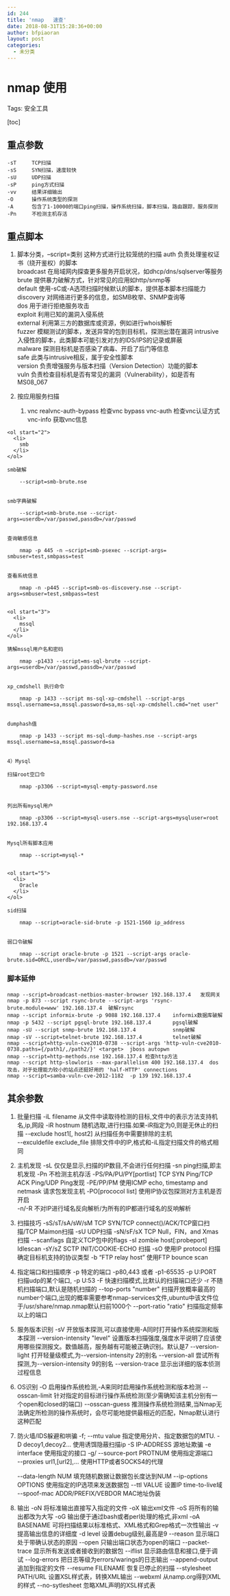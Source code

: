 ```yaml
---
id: 244
title: 'nmap   速查'
date: 2018-08-31T15:28:36+00:00
author: bfpiaoran
layout: post
categories:
  - 未分类
---
```

# nmap 使用

Tags: 安全工具

[toc]

## <a id="user-content-重点参数" class="anchor" href="https://github.com/xinali/note/blob/master/websec/nmap%20%E4%BD%BF%E7%94%A8.md#%E9%87%8D%E7%82%B9%E5%8F%82%E6%95%B0" aria-hidden="true"></a>重点参数

    -sT     TCP扫描
    -sS     SYN扫描，速度较快
    -sU     UDP扫描
    -sP     ping方式扫描
    -vv     结果详细输出
    -O      操作系统类型的探测
    -A      包含了1-10000的端口ping扫描，操作系统扫描，脚本扫描，路由跟踪，服务探测
    -Pn     不检测主机存活
    

## <a id="user-content-重点脚本" class="anchor" href="https://github.com/xinali/note/blob/master/websec/nmap%20%E4%BD%BF%E7%94%A8.md#%E9%87%8D%E7%82%B9%E8%84%9A%E6%9C%AC" aria-hidden="true"></a>重点脚本

  1. 脚本分类，&#8211;script=类别 这种方式进行比较笼统的扫描 
        auth            负责处理鉴权证书（绕开鉴权）的脚本  
        broadcast       在局域网内探查更多服务开启状况，如dhcp/dns/sqlserver等服务  
        brute           提供暴力破解方式，针对常见的应用如http/snmp等  
        default         使用-sC或-A选项扫描时候默认的脚本，提供基本脚本扫描能力  
        discovery       对网络进行更多的信息，如SMB枚举、SNMP查询等  
        dos             用于进行拒绝服务攻击  
        exploit         利用已知的漏洞入侵系统  
        external        利用第三方的数据库或资源，例如进行whois解析  
        fuzzer          模糊测试的脚本，发送异常的包到目标机，探测出潜在漏洞 
        intrusive       入侵性的脚本，此类脚本可能引发对方的IDS/IPS的记录或屏蔽  
        malware         探测目标机是否感染了病毒、开启了后门等信息  
        safe            此类与intrusive相反，属于安全性脚本  
        version         负责增强服务与版本扫描（Version Detection）功能的脚本  
        vuln            负责检查目标机是否有常见的漏洞（Vulnerability），如是否有MS08_067
        

  2. 按应用服务扫描 
      1. vnc
        realvnc-auth-bypass     检查vnc bypass
        vnc-auth                检查vnc认证方式
        vnc-info                 获取vnc信息
        
    
    <ol start="2">
      <li>
        smb
      </li>
    </ol>
    
    smb破解
    
        --script=smb-brute.nse 
        
    
    smb字典破解
    
        --script=smb-brute.nse --script-args=userdb=/var/passwd,passdb=/var/passwd 
        
    
    查询敏感信息
    
        nmap -p 445 -n –script=smb-psexec --script-args= smbuser=test,smbpass=test
        
    
    查看系统信息
    
        nmap -n -p445 --script=smb-os-discovery.nse --script-args=smbuser=test,smbpass=test 
        
    
    <ol start="3">
      <li>
        mssql
      </li>
    </ol>
    
    猜解mssql用户名和密码
    
        nmap -p1433 --script=ms-sql-brute --script-args=userdb=/var/passwd,passdb=/var/passwd  
        
    
    xp_cmdshell 执行命令
    
        nmap -p 1433 --script ms-sql-xp-cmdshell --script-args mssql.username=sa,mssql.password=sa,ms-sql-xp-cmdshell.cmd="net user" 
        
    
    dumphash值
    
        nmap -p 1433 --script ms-sql-dump-hashes.nse --script-args mssql.username=sa,mssql.password=sa 
        
    
    4）Mysql
    
    扫描root空口令
    
        nmap -p3306 --script=mysql-empty-password.nse 
        
    
    列出所有mysql用户
    
        nmap -p3306 --script=mysql-users.nse --script-args=mysqluser=root 192.168.137.4 
        
    
    Mysql所有脚本应用
    
        nmap --script=mysql-* 
        
    
    <ol start="5">
      <li>
        Oracle
      </li>
    </ol>
    
    sid扫描
    
        nmap --script=oracle-sid-brute -p 1521-1560 ip_address
        
    
    弱口令破解
    
        nmap --script oracle-brute -p 1521 --script-args oracle-brute.sid=ORCL,userdb=/var/passwd,passdb=/var/passwd 
        

### <a id="user-content-脚本延伸" class="anchor" href="https://github.com/xinali/note/blob/master/websec/nmap%20%E4%BD%BF%E7%94%A8.md#%E8%84%9A%E6%9C%AC%E5%BB%B6%E4%BC%B8" aria-hidden="true"></a>脚本延伸

    nmap --script=broadcast-netbios-master-browser 192.168.137.4   发现网关  
    nmap -p 873 --script rsync-brute --script-args 'rsync-brute.module=www' 192.168.137.4  破解rsync  
    nmap --script informix-brute -p 9088 192.168.137.4    informix数据库破解  
    nmap -p 5432 --script pgsql-brute 192.168.137.4       pgsql破解  
    nmap -sU --script snmp-brute 192.168.137.4            snmp破解  
    nmap -sV --script=telnet-brute 192.168.137.4          telnet破解  
    nmap --script=http-vuln-cve2010-0738 --script-args 'http-vuln-cve2010-0738.paths={/path1/,/path2/}' <target>  jboss autopwn  
    nmap --script=http-methods.nse 192.168.137.4 检查http方法  
    nmap --script http-slowloris --max-parallelism 400 192.168.137.4  dos攻击，对于处理能力较小的站点还挺好用的 'half-HTTP' connections   
    nmap --script=samba-vuln-cve-2012-1182  -p 139 192.168.137.4
    

## <a id="user-content-其余参数" class="anchor" href="https://github.com/xinali/note/blob/master/websec/nmap%20%E4%BD%BF%E7%94%A8.md#%E5%85%B6%E4%BD%99%E5%8F%82%E6%95%B0" aria-hidden="true"></a>其余参数

  1. 批量扫描 
        -iL filename                    从文件中读取待检测的目标,文件中的表示方法支持机名,ip,网段
        -iR hostnum                     随机选取,进行扫描.如果-iR指定为0,则是无休止的扫描
        --exclude host1[, host2]        从扫描任务中需要排除的主机           
        --exculdefile exclude_file      排除文件中的IP,格式和-iL指定扫描文件的格式相同
        

  2. 主机发现 
        -sL                     仅仅是显示,扫描的IP数目,不会进行任何扫描
        -sn                     ping扫描,即主机发现
        -Pn                     不检测主机存活
        -PS/PA/PU/PY[portlist]  TCP SYN Ping/TCP ACK Ping/UDP Ping发现
        -PE/PP/PM               使用ICMP echo, timestamp and netmask 请求包发现主机
        -PO[prococol list]      使用IP协议包探测对方主机是否开启   
        -n/-R                   不对IP进行域名反向解析/为所有的IP都进行域名的反响解析
        

  3. 扫描技巧 
        -sS/sT/sA/sW/sM                 TCP SYN/TCP connect()/ACK/TCP窗口扫描/TCP Maimon扫描
        -sU                             UDP扫描
        -sN/sF/sX                       TCP Null，FIN，and Xmas扫描
        --scanflags                     自定义TCP包中的flags
        -sI zombie host[:probeport]     Idlescan
        -sY/sZ                          SCTP INIT/COOKIE-ECHO 扫描
        -sO                             使用IP protocol 扫描确定目标机支持的协议类型
        -b “FTP relay host”             使用FTP bounce scan
        

  4. 指定端口和扫描顺序 
        -p                      特定的端口 -p80,443 或者 -p1-65535
        -p U:PORT               扫描udp的某个端口, -p U:53
        -F                      快速扫描模式,比默认的扫描端口还少
        -r                      不随机扫描端口,默认是随机扫描的
        --top-ports "number"    扫描开放概率最高的number个端口,出现的概率需要参考nmap-services文件,ubuntu中该文件位于/usr/share/nmap.nmap默认扫前1000个
        --port-ratio "ratio"    扫描指定频率以上的端口
        

  5. 服务版本识别 
        -sV                             开放版本探测,可以直接使用-A同时打开操作系统探测和版本探测
        --version-intensity "level"     设置版本扫描强度,强度水平说明了应该使用哪些探测报文。数值越高，服务越有可能被正确识别。默认是7
        --version-light                 打开轻量级模式,为--version-intensity 2的别名
        --version-all                   尝试所有探测,为--version-intensity 9的别名
        --version-trace                 显示出详细的版本侦测过程信息
        

  6. OS识别 
        -O              启用操作系统检测,-A来同时启用操作系统检测和版本检测
        --osscan-limit  针对指定的目标进行操作系统检测(至少需确知该主机分别有一个open和closed的端口)
        --osscan-guess  推测操作系统检测结果,当Nmap无法确定所检测的操作系统时，会尽可能地提供最相近的匹配，Nmap默认进行这种匹配
        

  7. 防火墙/IDS躲避和哄骗 
        -f; --mtu value                 指定使用分片、指定数据包的MTU.
        -D decoy1,decoy2...             使用诱饵隐蔽扫描ip
        -S IP-ADDRESS                   源地址欺骗
        -e interface                    使用指定的接口
        -g/ --source-port PROTNUM       使用指定源端口  
        --proxies url1,[url2],...       使用HTTP或者SOCKS4的代理 
         
        --data-length NUM               填充随机数据让数据包长度达到NUM
        --ip-options OPTIONS            使用指定的IP选项来发送数据包
        --ttl VALUE                     设置IP time-to-live域
        --spoof-mac ADDR/PREFIX/VEBDOR  MAC地址伪装
        

  8. 输出 
        -oN                     将标准输出直接写入指定的文件
        -oX                     输出xml文件
        -oS                     将所有的输出都改为大写
        -oG                     输出便于通过bash或者perl处理的格式,非xml
        -oA BASENAME            可将扫描结果以标准格式、XML格式和Grep格式一次性输出
        -v                      提高输出信息的详细度
        -d level                设置debug级别,最高是9
        --reason                显示端口处于带确认状态的原因
        --open                  只输出端口状态为open的端口
        --packet-trace          显示所有发送或者接收到的数据包
        --iflist                显示路由信息和接口,便于调试
        --log-errors            把日志等级为errors/warings的日志输出
        --append-output         追加到指定的文件
        --resume FILENAME       恢复已停止的扫描
        --stylesheet PATH/URL   设置XSL样式表，转换XML输出
        --webxml                从namp.org得到XML的样式
        --no-sytlesheet         忽略XML声明的XSL样式表